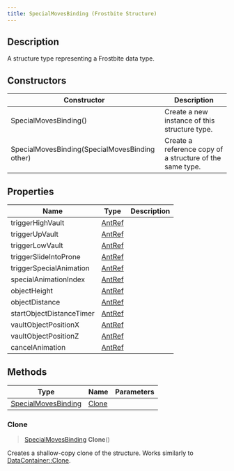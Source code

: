 ```yaml
---
title: SpecialMovesBinding (Frostbite Structure)
---
```

## Description

A structure type representing a Frostbite data type.

## Constructors

| Constructor                                    | Description                                              |
| ---------------------------------------------- | -------------------------------------------------------- |
| SpecialMovesBinding()                          | Create a new instance of this structure type.            |
| SpecialMovesBinding(SpecialMovesBinding other) | Create a reference copy of a structure of the same type. |

## Properties

| Name                     | Type             | Description |
| ------------------------ | ---------------- | ----------- |
| triggerHighVault         | [AntRef](AntRef) |             |
| triggerUpVault           | [AntRef](AntRef) |             |
| triggerLowVault          | [AntRef](AntRef) |             |
| triggerSlideIntoProne    | [AntRef](AntRef) |             |
| triggerSpecialAnimation  | [AntRef](AntRef) |             |
| specialAnimationIndex    | [AntRef](AntRef) |             |
| objectHeight             | [AntRef](AntRef) |             |
| objectDistance           | [AntRef](AntRef) |             |
| startObjectDistanceTimer | [AntRef](AntRef) |             |
| vaultObjectPositionX     | [AntRef](AntRef) |             |
| vaultObjectPositionZ     | [AntRef](AntRef) |             |
| cancelAnimation          | [AntRef](AntRef) |             |

## Methods

| Type                                       | Name            | Parameters |
| ------------------------------------------ | --------------- | ---------- |
| [SpecialMovesBinding](SpecialMovesBinding) | [Clone](#clone) |            |

### Clone

> [SpecialMovesBinding](SpecialMovesBinding) **Clone**()

Creates a shallow-copy clone of the structure. Works similarly to [DataContainer::Clone](/vext/ref/cls/shr/datacontainer#clone).
